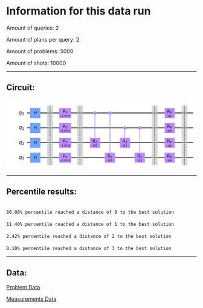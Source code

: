 # Information for this data run

Amount of queries: 2

Amount of plans per query: 2

Amount of problems: 5000

Amount of shots: 10000

<hr>

## Circuit:

![Circuit](circuit.png)

<hr>

## Percentile results:

```

86.08% percentile reached a distance of 0 to the best solution

11.40% percentile reached a distance of 1 to the best solution

2.42% percentile reached a distance of 2 to the best solution

0.10% percentile reached a distance of 3 to the best solution

```

<hr>

## Data:

[Problem Data](problems.csv)

[Measurements Data](measurements.csv)

